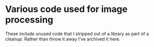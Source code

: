 # Various code used for image processing

These include unused code that I stripped out of a library as part of a cleanup. Rather than throw it away I've archived it here.